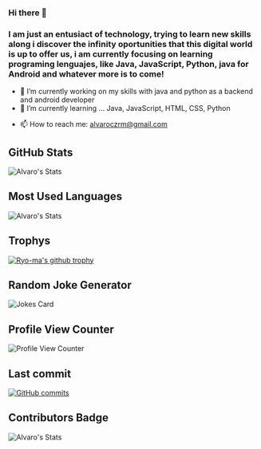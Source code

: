 ### Hi there 👋
### I am just an entusiact of technology, trying to learn new skills along i discover the infinity oportunities that this digital world is up to offer us, i am currently focusing on learning programing lenguajes, like Java, JavaScript, Python, java for Android and whatever more is to come!

- 🔭 I’m currently working on my skills with java and python as a backend and android developer
- 🌱 I’m currently learning ... Java, JavaScript, HTML, CSS, Python
<!-- - 👯 I’m looking to collaborate on ...
##- 🤔 I’m looking for help with ...
##- 💬 Ask me about ... -->
- 📫 How to reach me: alvaroczrm@gmail.com
<!--## Github Stats
![Alvaro's GitHub stats](https://github-readme-stats.vercel.app/api?username=alvaroczrm&show_icons=true&theme=dark&show)

![Top Langs](https://github-readme-stats.vercel.app/api/top-langs/?username=alvaroczrm&langs_count=8&theme=dark&show)
-->
 ## GitHub Stats
![Alvaro's Stats](https://github-readme-stats.vercel.app/api?username=alvaroczrm&show_icons=true&theme=blue-green)
## Most Used Languages
![Alvaro's Stats](https://github-readme-stats.vercel.app/api/top-langs/?username=alvaroczrm&theme=blue-green)
## Trophys
[![Ryo-ma's github trophy](https://github-profile-trophy.vercel.app/?username=alvaroczrm&row=1)](https://github.com/ryo-ma/github-profile-trophy&theme=blue-green)
## Random Joke Generator
![Jokes Card](https://readme-jokes.vercel.app/api)
## Profile View Counter
![Profile View Counter](https://komarev.com/ghpvc/?username=alvaroczrm)
## Last commit
[![GitHub commits](https://badgen.net/github/commits/alvaroczrm/Java-Frames)](https://GitHub.com/alvaroczrm/Java-Frames/commit/)
## Contributors Badge
![Alvaro's Stats](https://contrib.rocks/image?repo=pacoromo99/Kahoot)
<!--### Repository View Counter - HITS
![Hits](https://hitcounter.pythonanywhere.com/count/tag.svg?url=https://github.com/alvaroczrm/Java-Frames)
-->
